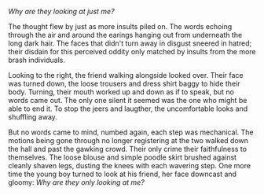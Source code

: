 _Why are they looking at just me?_ 

The thought flew by just as more insults piled on. The words echoing
through the air and around the earings hanging out from underneath the
long dark hair. The faces that didn't turn away in disgust sneered in
hatred; their disdain for this perceived oddity only matched by insults
from the more brash individuals. 

Looking to the right, the friend walking alongside looked over. Their
face was turned down, the loose trousers and dress shirt baggy to hide
their body. Turning, their mouth worked up and down as if to speak, but
no words came out. The only one silent it seemed was the one who might
be able to end it. To stop the jeers and laugther, the uncomfortable
looks and shuffling away. 

But no words came to mind, numbed again, each step was mechanical. The
motions being gone through no longer registering at the two walked down
the hall and past the gawking crowd. Their only crime their faithfulness
to themselves. The loose blouse and simple poodle skirt brushed against
cleanly shaven legs, dusting the knees with each wavering step. One more
time the young boy turned to look at his friend, her face downcast and
gloomy: _Why are they only looking at me?_ 
